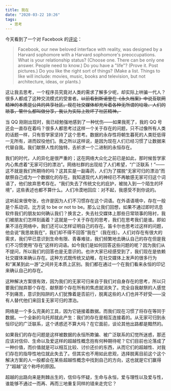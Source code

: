 ```yaml
---
title: 我在
date: "2020-03-22 10:26"
tags:
  - 思考
---
```


今天看到了一个对 Facebook 的[评论][7d338eb0]：

> Facebook, our new beloved interface with reality, was designed by a Harvard sophomore with a Harvard sophomore's preoccupations. What is your relationship status? (Choose one. There can be only one answer. People need to know.) Do you have a "life"? (Prove it. Post pictures.) Do you like the right sort of things? (Make a list. Things to like will include: movies, music, books and television, but not architecture, ideas, or plants.)

这让我去思考，一个程序员究竟对人类的需求了解多少呢，却实际上哄骗一代人？很多人都成了这种交流模式的受害者。~~以前看到斯诺登在《永久档案》中说互联网精神的本质是公共的共享社区。现在社交媒体却充斥着各种无所谓的垃圾、人们的琐事，管什么都叫做分享，我认为实际上败坏了社区精神。~~

当 QQ 刚刚出现时，我已经勉强地感到了一种忧伤——如果我死了，我的 QQ 号还会一直存在着吗？很多人都思考过这样一个关于存在的问题，只不过像所有人类的话题一样，只有哲学家坚持了这个思考。数据的永存性将朝生暮死的人类贬低得一无所有，进而奴役他们。我之所以这样说，是因为现在人们已经习惯了让数据来代替自我。我们献祭人性的独特，去祈求一个二进制的永恒存在。

我们的时代，人的异化是很严重的；这在网络大众化之前已是如此，那时候哲学家内心焦虑着“无家可归的漂泊”。网络社群的出现给了人们希望，“广泛联系！”——这不就是我们所期待的吗？这其实是一副毒药，人们为了摆脱“无家可归的漂泊”而献祭自己成为一个数据化的存在。我知道现代人的神经已不再敏感无家可归这个词语了，他们放弃思考存在。“我们失去了传统文化的庇护，被抛入到一个陌生的环境”，这些表述也都不算什么。人们冷漠地回应：对不起，我感受不到你说的。

这听起来很夸张，也许是因为人们不习惯存在这个词语。在外语语境中，存在一般是个系动词，比方说 to be or not to be。那么让我们回想，如果不通过即时讯息软件我们的朋友如何确认我们？换言之，失去社交媒体上那些日常琐事的陪衬，我们被朋友们怎样刻画着？这就是一个关于存在的思考，我们在思考我们是谁。即如果不活在网络中，我们还可以怎样证明自己的存在。笛卡尔也思考过这样的问题，他会说“我思故我在”，我们却不得不回答“我在”（我在线）。人们对存在有很大的需求，我们早已意识到生命有限、青春难驻，我们频繁地去确认自己的存在但是我们不习惯使用“存在”这样的词语。如今我们是如何回答这些问题的呢？因为我们从不提问，所以我们的回答也是无意识的。也许大家已经感受到了，我们现在是依赖社交媒体来确认存在。这种方式既传统又幼稚，在社交媒体上发声的很多行为和“某某到此一游”之间并无本质上区别。我们都在通过一个在我们看来永恒的印记来确认自己的存在。

这种解决方案很有效，因为我们的无家可归来自于我们对自身存在的思考，所以只要我们抛弃那个存在、献祭那个存在所有的焦虑就消失了。完全自我献祭的人感觉不到痛苦，意识到陷阱的人们犹豫着是否前行，脱离这些的人们也并不好受——没有人替代他们来回复无家可归的漂泊。

网络是一个多么完美的工具，因为它链接着数据。而我们现在习惯了将存在等同于数据。一个全新的乌托邦就此产生：我们的存在是相互连接着的。从无家可归到永恒印记的广泛联系，这个诱惑还不算大吗？在它面前，谈论其他出路都是黯然的。

如果我们的存在问题是这样被数据的永恒所欺骗、被广泛联系的幻觉所迷惑，那还应该对信仰、生命以及爱这样的超越性概念抱有何种期待呢？它们目前也沦落成了一种价值，而价值就是可以相互比较、讨价还价的东西，从而它们的超越性、对我们存在的指导性地位就此失去了。但其实也不用如此悲观，选择脱离目前这个这个解决方案的人一般都会在某些超越性概念中找到自己的方向，这也就是它们赢得了“超越”这个称呼的原因。

超越的出路向来是荆棘丛生的，信仰与怀疑，生命与永恒，爱与理性以及爱与性，谁能够不通过一而再、再而三地重复同样的错来走完它？

[7d338eb0]: https://arielstess.files.wordpress.com/2013/01/generation-why.pdf "pdf of orignial review"
